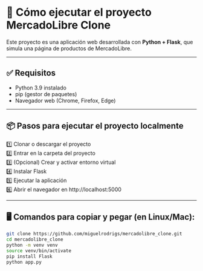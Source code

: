 # 🚀 Cómo ejecutar el proyecto MercadoLibre Clone

Este proyecto es una aplicación web desarrollada con **Python + Flask**, que simula una página de productos de MercadoLibre.

---

## ✅ Requisitos

- Python 3.9 instalado  
- pip (gestor de paquetes)  
- Navegador web (Chrome, Firefox, Edge)

---

## 📦 Pasos para ejecutar el proyecto **localmente**

1️⃣ Clonar o descargar el proyecto  
2️⃣ Entrar en la carpeta del proyecto  
3️⃣ (Opcional) Crear y activar entorno virtual  
4️⃣ Instalar Flask  
5️⃣ Ejecutar la aplicación  
6️⃣ Abrir el navegador en http://localhost:5000

---

## 🖥️ Comandos para copiar y pegar (en Linux/Mac):

```bash
git clone https://github.com/miguelrodrigs/mercadolibre_clone.git
cd mercadolibre_clone
python -m venv venv
source venv/bin/activate
pip install Flask
python app.py
